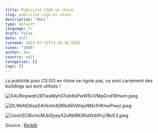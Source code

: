 ```yaml
---
title: Publicité CSGO en chine
slug: publicite-csgo-en-chine
description: "NULL"
type: default
language: fr
draft: false
date: null
lastmod: 2022-07-12T13:16:38.835Z
views: "1888"
author: Aks
country: null
categories: []
tags: []
---
```

La publicité pour CS:GO en chine ne rigole pas, ce sont carrément des buildings qui sont utilisés !

  
![XAUNnpwdn28TwaMyhG1ixb6sPwW5UVMpGnd19Hwm.jpeg](/images/articles/59b6d244ce0ee/images/XAUNnpwdn28TwaMyhG1ixb6sPwW5UVMpGnd19Hwm.jpeg)

![DLWeND6opS4Vkmh4j9RbARVAfqoNMz1HKmxPiwyl.jpeg](/images/articles/59b6d244ce0ee/images/DLWeND6opS4Vkmh4j9RbARVAfqoNMz1HKmxPiwyl.jpeg)

![UoohSClRcmcMJbQyeyX2uRbRN3KdXtd4fcy1BoE3.jpeg](/images/articles/59b6d244ce0ee/images/UoohSClRcmcMJbQyeyX2uRbRN3KdXtd4fcy1BoE3.jpeg)

  
Source : [Reddit](https://www.reddit.com/r/GlobalOffensive/comments/700b7e/buildings%5Flight%5Fup%5Fin%5Fpreparation%5Ffor%5Fcsgo/?st=j7k4m7t4&sh=f132e03d)
